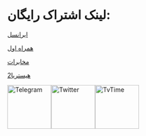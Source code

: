 # لینک اشتراک رایگان:

[ایرانسل](https://raw.githubusercontent.com/coldwater-10/Vpnclashfa/main/raw/irc.txt)

[همراه اول](https://raw.githubusercontent.com/coldwater-10/Vpnclashfa/main/raw/mci.txt)

[مخابرات](https://raw.githubusercontent.com/coldwater-10/Vpnclashfa/main/raw/mkb.txt)

[هیستریا2](https://raw.githubusercontent.com/coldwater-10/Vpnclashfa/main/raw/hy2.txt)




<div style="display: flex; justify-content: space-between; align-items: center; width: 300px;">
    <a href="https://t.me/vpnclashfa"><img src="https://cdn.dribbble.com/users/4507400/screenshots/15420681/media/c00f77bc443cbc4ac96d138f9ac854c5.gif" alt="Telegram" width="100" height="100"></a>
    <a href="https://twitter.com/coldwater_10"><img src="https://cdn.dribbble.com/users/2652449/screenshots/14764078/media/2b620382444946ce84aac0a132c40063.gif" alt="Twitter" width="100" height="100"></a>
    <a href="https://www.tvtime.com/en/user/43351079/profile"><img src="https://media2.giphy.com/media/v1.Y2lkPTc5MGI3NjExOTFhMDk5NzJlYzdmZTJjMDM2Y2MzMjBkOTVkODAxM2FjMTdjZGMwNSZlcD12MV9pbnRlcm5hbF9naWZzX2dpZklkJmN0PWc/lj1ghwUoflkw2F3o0T/giphy.gif" alt="TvTime" width="100" height="100"></a>
</div>
